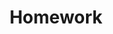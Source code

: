 ---
guid: "CA75E665-05E5-4912-8341-A0B93B9DB4F1"
title: "Homework"
description: "Join us as we discuss QR codes, dynamic Doge-tags, and the concept of phygitals in the creator economy. Learn how to make scanning QR codes interactive and how to sell phygitals with a single signature."
pubDate: "Tue, 10 Jan 2023 18:00:00 -0500"
itunes-explicit: false
itunes-episode: 58
itunes-episodeType: Full

# More info
youtube-full: https://youtu.be/h-Lo_SgRNhQ
discussion: https://twitter.com/fulldecent/status/1612961771291017216

# Timeline
timeline:
  - seconds: 0
    title: Intro
  - seconds: 73
    title: "Intro: scanable tags for Doge wallets"
  - seconds: 264
    title: QR code usage East vs West
  - seconds: 414
    title: How would you USE a Doge tag?
  - seconds: 515
    title: Phygitals for community creators
  - seconds: 567
    title: We want to get to zero-step UX
  - seconds: 617
    title: Why give phygitals and not normal merch?
  - seconds: 833
    title: What can you do in return?
  - seconds: 914
    title: A focus on our homeworks


# File information
enclosure-url: "GET THIS EPISODE DATE AND NUMBER"
enclosure-length: 19806150
enclosure-type: "audio/x-m4a"
itunes-duration: 962
---